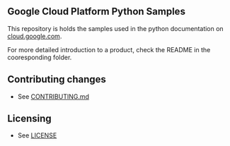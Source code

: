 ## Google Cloud Platform Python Samples

This repository is holds the samples used in the python documentation on [cloud.google.com](cloud.google.com).

For more detailed introduction to a product, check the README in the cooresponding folder. 

## Contributing changes

* See [CONTRIBUTING.md](CONTRIBUTING.md)

## Licensing

* See [LICENSE](LICENSE)

